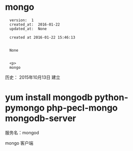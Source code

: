 
  # mongo

      version:  1
      created_at:  2016-01-22
      updated_at:  None

      created at 2016-01-22 15:46:13 


      None


      <p>
      mongo

历史：
2015年10月13日
建立




# yum install mongodb python-pymongo  php-pecl-mongo  mongodb-server 

服务名：mongod 


mongo 客户端
      </p>

  